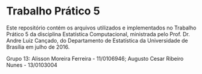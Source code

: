 # Trabalho Prático 5 
Este repositório contém os arquivos utilizados e implementados no Trabalho Prático 5 da disciplina Estatística Computacional, ministrada pelo Prof. Dr. Andre Luiz Cançado, do Departamento de Estatística da Universidade de Brasília em julho de 2016.

Grupo 13: Alisson Moreira Ferreira - 11/0106946; Augusto Cesar Ribeiro Nunes - 13/0103004